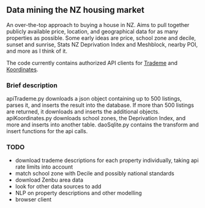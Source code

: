 ## Data mining the NZ housing market

An over-the-top approach to buying a house in NZ. Aims to pull together publicly available price, location, and geographical data for as many properties as possible. Some early ideas are price, school zone and decile, sunset and sunrise, Stats NZ Deprivation Index and Meshblock, nearby POI, and more as I think of it.

The code currently contains authorized API clients for [Trademe](http://trademe.co.nz) and [Koordinates](http://koordinates.com).

### Brief description
apiTrademe.py downloads a json object containing up to 500 listings, parses it, and inserts the result into the database. If more than 500 listings are returned, it downloads and inserts the additional objects. apiKoordinates.py downloads school zones, the Deprivation Index, and more and inserts into another table. daoSqlite.py contains the transform and insert functions for the api calls.

### TODO

- download trademe descriptions for each property individually, taking api rate limits into account
- match school zone with Decile and possibly national standards
- download Zenbu area data
- look for other data sources to add
- NLP on property descriptions and other modelling
- browser client

